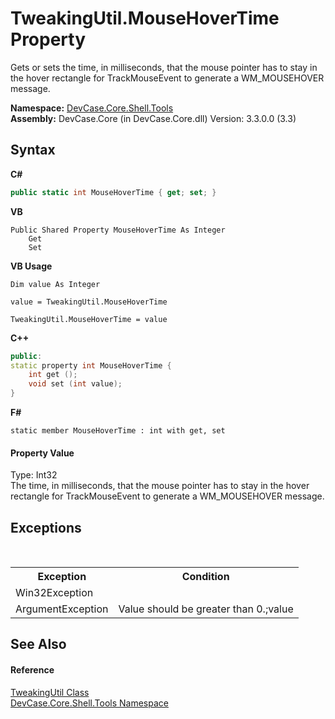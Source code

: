 # TweakingUtil.MouseHoverTime Property 
 

Gets or sets the time, in milliseconds, that the mouse pointer has to stay in the hover rectangle for TrackMouseEvent to generate a WM_MOUSEHOVER message.

**Namespace:**&nbsp;<a href="N_DevCase_Core_Shell_Tools">DevCase.Core.Shell.Tools</a><br />**Assembly:**&nbsp;DevCase.Core (in DevCase.Core.dll) Version: 3.3.0.0 (3.3)

## Syntax

**C#**<br />
``` C#
public static int MouseHoverTime { get; set; }
```

**VB**<br />
``` VB
Public Shared Property MouseHoverTime As Integer
	Get
	Set
```

**VB Usage**<br />
``` VB Usage
Dim value As Integer

value = TweakingUtil.MouseHoverTime

TweakingUtil.MouseHoverTime = value
```

**C++**<br />
``` C++
public:
static property int MouseHoverTime {
	int get ();
	void set (int value);
}
```

**F#**<br />
``` F#
static member MouseHoverTime : int with get, set

```


#### Property Value
Type: Int32<br />The time, in milliseconds, that the mouse pointer has to stay in the hover rectangle for TrackMouseEvent to generate a WM_MOUSEHOVER message.

## Exceptions
&nbsp;<table><tr><th>Exception</th><th>Condition</th></tr><tr><td>Win32Exception</td><td /></tr><tr><td>ArgumentException</td><td>Value should be greater than 0.;value</td></tr></table>

## See Also


#### Reference
<a href="T_DevCase_Core_Shell_Tools_TweakingUtil">TweakingUtil Class</a><br /><a href="N_DevCase_Core_Shell_Tools">DevCase.Core.Shell.Tools Namespace</a><br />
